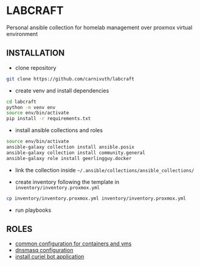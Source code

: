 # LABCRAFT

Personal ansible collection for homelab management over proxmox virtual environment

## INSTALLATION

- clone repository

```bash
git clone https://github.com/carnivuth/labcraft
```

- create venv and install dependencies

```bash
cd labcraft
python -m venv env
source env/bin/activate
pip install -r requirements.txt
```

- install ansible collections and roles

```bash
source env/bin/activate
ansible-galaxy collection install ansible.posix
ansible-galaxy collection install community.general
ansible-galaxy role install geerlingguy.docker
```

- link the collection inside `~/.ansible/collections/ansible_collections/`

- create inventory following the template in `inventory/inventory.proxmox.yml`

```bash
cp inventory/inventory.proxmox.yml inventory/inventory.proxmox.yml
```

- run playbooks

## ROLES

- [common configuration for containers and vms](./roles/common/README.md)
- [dnsmasq configuration](./roles/install_dnsmasq/README.md)
- [install curiel bot application](./roles/install_curiel_bot/README.md)
